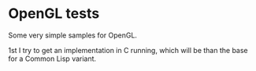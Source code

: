 OpenGL tests
============
Some very simple samples for OpenGL.

1st I try to get an implementation in C running, which will be than the base for a Common Lisp variant.
